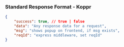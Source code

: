 ### Standard Response Format - Koppr

```json
{
    "success": true, // true | false
    "data": "Any response data for a request",
    "msg": "shows popup on frontend, if msg exists",
    "reqId": "express middleware, set reqId"
}
```
